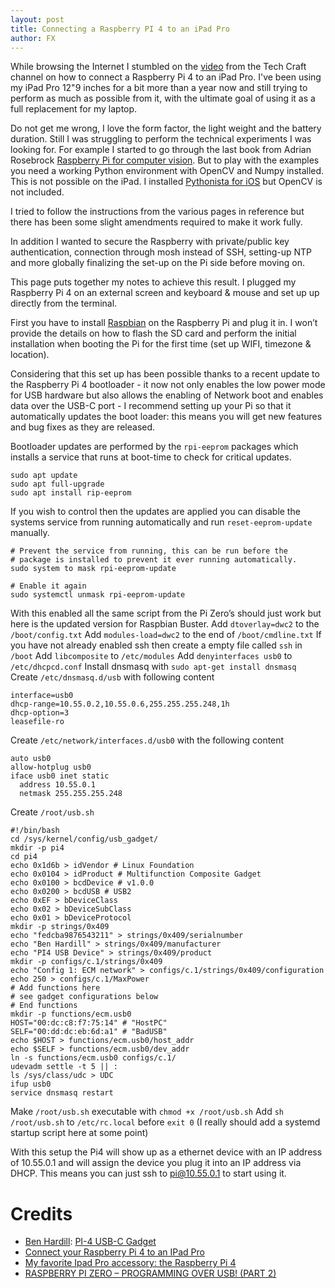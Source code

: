 ```yaml
---
layout: post
title: Connecting a Raspberry PI 4 to an iPad Pro
author: FX
---
```

While browsing the Internet I stumbled on the [video](https://youtu.be/IR6sDcKo3V8) from the Tech Craft channel on how to connect a Raspberry Pi 4 to an iPad Pro. I've been using my iPad Pro 12"9 inches for a bit more than a year now and still trying to perform as much as possible from it, with the ultimate goal of using it as a full replacement for my laptop.

Do not get me wrong, I love the form factor, the light weight and the battery duration. Still I was struggling to perform the technical experiments I was looking for. For example I started to go through the last book from Adrian Rosebrock [Raspberry Pi for computer vision](https://www.pyimagesearch.com/raspberry-pi-for-computer-vision/). But to play with the examples you need a working Python environment with OpenCV and Numpy installed. This is not possible on the iPad. I installed [Pythonista for iOS](http://omz-software.com/pythonista/) but OpenCV is not included.

I tried to follow the instructions from the various pages in reference but there has been some slight amendments required to make it work fully.

In addition I wanted to secure the Raspberry with private/public key authentication, connection through mosh instead of SSH, setting-up NTP and more globally finalizing the set-up on the Pi side before moving on.

This page puts together my notes to achieve this result. I plugged my Raspberry Pi 4 on an external screen and keyboard & mouse and set up up directly from the terminal.

First you have to install [Raspbian](https://www.raspberrypi.org/downloads/raspbian/) on the Raspberry Pi and plug it in. I won’t provide the details on how to flash the SD card and perform the initial installation when booting the Pi for the first time (set up WIFI, timezone & location).

Considering that this set up has been possible thanks to a recent update to the Raspberry Pi 4 bootloader - it now not only enables the low power mode for USB hardware but also allows the enabling of Network boot and enables data over the USB-C port - I recommend setting up your Pi so that it automatically updates the boot loader: this means you will get new features and bug fixes as they are released.

Bootloader updates are performed by the ``rpi-eeprom`` packages which installs a service that runs at boot-time to check for critical updates.
```
sudo apt update
sudo apt full-upgrade
sudo apt install rip-eeprom
```
If you wish to control then the updates are applied you can disable the systems service from running automatically and run ``reset-eeprom-update`` manually.
```
# Prevent the service from running, this can be run before the
# package is installed to prevent it ever running automatically.
sudo system to mask rpi-eeprom-update

# Enable it again
sudo systemctl unmask rpi-eeprom-update
```
With this enabled all the same script from the Pi Zero’s should just work but here is the updated version for Raspbian Buster.
Add ``dtoverlay=dwc2`` to the ``/boot/config.txt``
Add ``modules-load=dwc2`` to the end of ``/boot/cmdline.txt``
If you have not already enabled ssh then create a empty file called ``ssh`` in ``/boot``
Add ``libcomposite`` to ``/etc/modules``
Add ``denyinterfaces usb0`` to ``/etc/dhcpcd.conf``
Install dnsmasq with ``sudo apt-get install dnsmasq``
Create ``/etc/dnsmasq.d/usb`` with following content
```
interface=usb0
dhcp-range=10.55.0.2,10.55.0.6,255.255.255.248,1h
dhcp-option=3
leasefile-ro
```
Create ``/etc/network/interfaces.d/usb0`` with the following content
```
auto usb0
allow-hotplug usb0
iface usb0 inet static
  address 10.55.0.1
  netmask 255.255.255.248
```
Create ``/root/usb.sh``
```
#!/bin/bash
cd /sys/kernel/config/usb_gadget/
mkdir -p pi4
cd pi4
echo 0x1d6b > idVendor # Linux Foundation
echo 0x0104 > idProduct # Multifunction Composite Gadget
echo 0x0100 > bcdDevice # v1.0.0
echo 0x0200 > bcdUSB # USB2
echo 0xEF > bDeviceClass
echo 0x02 > bDeviceSubClass
echo 0x01 > bDeviceProtocol
mkdir -p strings/0x409
echo "fedcba9876543211" > strings/0x409/serialnumber
echo "Ben Hardill" > strings/0x409/manufacturer
echo "PI4 USB Device" > strings/0x409/product
mkdir -p configs/c.1/strings/0x409
echo "Config 1: ECM network" > configs/c.1/strings/0x409/configuration
echo 250 > configs/c.1/MaxPower
# Add functions here
# see gadget configurations below
# End functions
mkdir -p functions/ecm.usb0
HOST="00:dc:c8:f7:75:14" # "HostPC"
SELF="00:dd:dc:eb:6d:a1" # "BadUSB"
echo $HOST > functions/ecm.usb0/host_addr
echo $SELF > functions/ecm.usb0/dev_addr
ln -s functions/ecm.usb0 configs/c.1/
udevadm settle -t 5 || :
ls /sys/class/udc > UDC
ifup usb0
service dnsmasq restart
```
Make ``/root/usb.sh`` executable with ``chmod +x /root/usb.sh``
Add ``sh /root/usb.sh`` to ``/etc/rc.local`` before ``exit 0`` (I really should add a systemd startup script here at some point)

With this setup the Pi4 will show up as a ethernet device with an IP address of 10.55.0.1 and will assign the device you plug it into an IP address via DHCP. This means you can just ssh to pi@10.55.0.1 to start using it.

# Credits
- [Ben Hardill](https://www.hardill.me.uk/wordpress/about/): [PI-4 USB-C Gadget](https://www.hardill.me.uk/wordpress/2019/11/02/pi4-usb-c-gadget/)
- [Connect your Raspberry Pi 4 to an IPad Pro](https://www.raspberrypi.org/blog/connect-your-raspberry-pi-4-to-an-ipad-pro/)
- [My favorite Ipad Pro accessory: the Raspberry Pi 4](https://youtu.be/IR6sDcKo3V8)
- [RASPBERRY PI ZERO – PROGRAMMING OVER USB! (PART 2)](https://blog.gbaman.info/?p=791)
